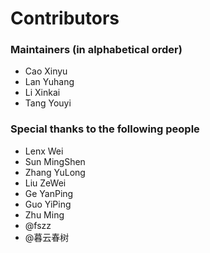 # Contributors

### Maintainers (in alphabetical order)

* Cao Xinyu
* Lan Yuhang
* Li Xinkai
* Tang Youyi

### Special thanks to the following people

* Lenx Wei
* Sun MingShen
* Zhang YuLong
* Liu ZeWei
* Ge YanPing
* Guo YiPing
* Zhu Ming
* @fszz
* @暮云春树


